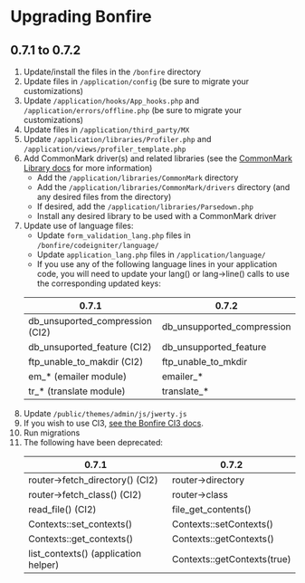 # Upgrading Bonfire

## 0.7.1 to 0.7.2

1. Update/install the files in the `/bonfire` directory
2. Update files in `/application/config` (be sure to migrate your customizations)
3. Update `/application/hooks/App_hooks.php` and `/application/errors/offline.php` (be sure to migrate your customizations)
4. Update files in `/application/third_party/MX`
5. Update `/application/libraries/Profiler.php` and `/application/views/profiler_template.php`
6. Add CommonMark driver(s) and related libraries (see the [CommonMark Library docs](developer/commonmark) for more information)
    - Add the `/application/libraries/CommonMark` directory
    - Add the `/application/libraries/CommonMark/drivers` directory (and any desired files from the directory)
    - If desired, add the `/application/libraries/Parsedown.php`
    - Install any desired library to be used with a CommonMark driver
7. Update use of language files:
    - Update `form_validation_lang.php` files in `/bonfire/codeigniter/language/`
    - Update `application_lang.php` files in `/application/language/`
    - If you use any of the following language lines in your application code, you will need to update your lang() or lang->line() calls to use the corresponding updated keys:
    <table>
        <thead>
            <tr>
                <th>0.7.1</th>
                <th>0.7.2</th>
            </tr>
        </thead>
        <tbody>
            <tr>
                <td>db_unsuported_compression (CI2)</td>
                <td>db_unsupported_compression</td>
            </tr>
            <tr>
                <td>db_unsuported_feature (CI2)</td>
                <td>db_unsupported_feature</td>
            </tr>
            <tr>
                <td>ftp_unable_to_makdir (CI2)</td>
                <td>ftp_unable_to_mkdir</td>
            </tr>
            <tr>
                <td>em_* (emailer module)</td>
                <td>emailer_*</td>
            </tr>
            <tr>
                <td>tr_* (translate module)</td>
                <td>translate_*</td>
            </tr>
        </tbody>
    </table>
8. Update `/public/themes/admin/js/jwerty.js`
9. If you wish to use CI3, [see the Bonfire CI3 docs](https://github.com/ci-bonfire/Bonfire/blob/develop/bonfire/docs/ci3.md).
10. Run migrations
11. The following have been deprecated:
    <table>
        <thead>
            <tr>
                <th>0.7.1</th>
                <th>0.7.2</th>
            </tr>
        </thead>
        <tbody>
            <tr>
                <td>router->fetch_directory() (CI2)</td>
                <td>router->directory</td>
            </tr>
            <tr>
                <td>router->fetch_class() (CI2)</td>
                <td>router->class</td>
            </tr>
            <tr>
                <td>read_file() (CI2)</td>
                <td>file_get_contents()</td>
            </tr>
            <tr>
                <td>Contexts::set_contexts()</td>
                <td>Contexts::setContexts()</td>
            </tr>
            <tr>
                <td>Contexts::get_contexts()</td>
                <td>Contexts::getContexts()</td>
            </tr>
            <tr>
                <td>list_contexts() (application helper)</td>
                <td>Contexts::getContexts(true)</td>
            </tr>
        </tbody>
    </table>
